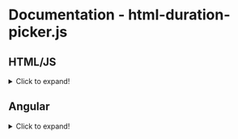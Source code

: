 Documentation - html-duration-picker.js
=========

HTML/JS
------
<details>
  <summary>Click to expand!</summary>
  
### Installation

1. To start using html-duration-picker, just download [html-duration-picker.min.js](https://github.com/nadchif/html-duration-picker.js/dist/html-duration-picker.min.js) from the [dist/](https://github.com/nadchif/html-duration-picker.js/dist/) folder.

2. Include it in your HTML file, just before the ```</body>``` tag. Like this:

```
<script src="html-duration-picker.min.js"></script>
</body>
```

### Usage

Add a ```html-duration-picker``` attribute on any ```<input>``` box. Like this:

```
<input html-duration-picker>
```

To update dynamically loaded input boxes, you execute
```
HtmlDurationPicker.refresh();
```

That's it! Let the magic happen!
</details>


Angular
------
<details>
  <summary>Click to expand!</summary>
    
### Installation
Install the package via npm
```
npm i html-duration-picker
```

### Usage

1. Import the package in your Component
```
import * as HtmlDurationPicker from 'html-duration-picker';
```
2. Initialize the HtmlDurationPicker for the Component
```
  ngAfterViewInit() {
    HtmlDurationPicker.init();
  }
```

To update dynamically loaded input boxes, you execute
```
HtmlDurationPicker.refresh();
```
  
That's it! Let the magic happen!
</details>

